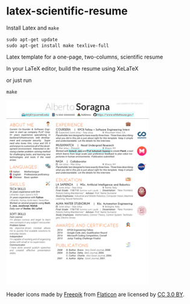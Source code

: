 # latex-scientific-resume

Install Latex and `make`

```
sudo apt-get update
sudo apt-get install make texlive-full
```

Latex template for a one-page, two-columns, scientific resume

In your LaTeX editor, build the resume using XeLaTeX

or just run 

```
make
```

<img src="cv_sample.png" alt="Resume example" width="75%" height="75%"/>

Header icons made by [Freepik](https://www.freepik.com/) from [Flaticon](https://www.flaticon.com) are licensed by [CC 3.0 BY](http://creativecommons.org/licenses/by/3.0/).
